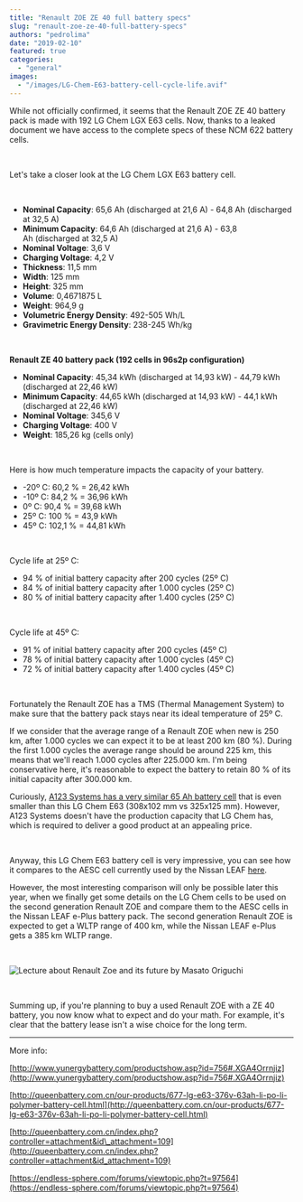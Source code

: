 ```yaml
---
title: "Renault ZOE ZE 40 full battery specs"
slug: "renault-zoe-ze-40-full-battery-specs"
authors: "pedrolima"
date: "2019-02-10"
featured: true
categories: 
  - "general"
images: 
  - "/images/LG-Chem-E63-battery-cell-cycle-life.avif"
---
```


While not officially confirmed, it seems that the Renault ZOE ZE 40 battery pack is made with 192 LG Chem LGX E63 cells. Now, thanks to a leaked document we have access to the complete specs of these NCM 622 battery cells.

 

Let's take a closer look at the LG Chem LGX E63 battery cell.

 

- **Nominal Capacity**: 65,6 Ah (discharged at 21,6 A) - 64,8 Ah (discharged at 32,5 A)
- **Minimum Capacity**: 64,6 Ah (discharged at 21,6 A) - 63,8 Ah (discharged at 32,5 A)
- **Nominal Voltage**: 3,6 V
- **Charging Voltage**: 4,2 V
- **Thickness**: 11,5 mm
- **Width**: 125 mm
- **Height**: 325 mm
- **Volume**: 0,4671875 L
- **Weight**: 964,9 g
- **Volumetric Energy Density**: 492-505 Wh/L
- **Gravimetric Energy Density**: 238-245 Wh/kg

 

**Renault ZE 40 battery pack (192 cells in 96s2p configuration)**

- **Nominal Capacity**: 45,34 kWh (discharged at 14,93 kW) - 44,79 kWh (discharged at 22,46 kW)
- **Minimum Capacity**: 44,65 kWh (discharged at 14,93 kW) - 44,1 kWh (discharged at 22,46 kW)
- **Nominal Voltage**: 345,6 V
- **Charging Voltage**: 400 V
- **Weight**: 185,26 kg (cells only)

 

Here is how much temperature impacts the capacity of your battery.

- -20º C: 60,2 % = 26,42 kWh
- -10º C: 84,2 % = 36,96 kWh
- 0º C: 90,4 % = 39,68 kWh
- 25º C: 100 % = 43,9 kWh
- 45º C: 102,1 % = 44,81 kWh

 

Cycle life at 25º C:

- 94 % of initial battery capacity after 200 cycles (25º C)
- 84 % of initial battery capacity after 1.000 cycles (25º C)
- 80 % of initial battery capacity after 1.400 cycles (25º C)

 

Cycle life at 45º C:

- 91 % of initial battery capacity after 200 cycles (45º C)
- 78 % of initial battery capacity after 1.000 cycles (45º C)
- 72 % of initial battery capacity after 1.400 cycles (45º C)

 

Fortunately the Renault ZOE has a TMS (Thermal Management System) to make sure that the battery pack stays near its ideal temperature of 25º C.

If we consider that the average range of a Renault ZOE when new is 250 km, after 1.000 cycles we can expect it to be at least 200 km (80 %). During the first 1.000 cycles the average range should be around 225 km, this means that we'll reach 1.000 cycles after 225.000 km. I'm being conservative here, it's reasonable to expect the battery to retain 80 % of its initial capacity after 300.000 km.

Curiously, [A123 Systems has a very similar 65 Ah battery cell](http://www.a123systems.com/automotive/products/cells/) that is even smaller than this LG Chem E63 (308x102 mm vs 325x125 mm). However, A123 Systems doesn't have the production capacity that LG Chem has, which is required to deliver a good product at an appealing price.

 

Anyway, this LG Chem E63 battery cell is very impressive, you can see how it compares to the AESC cell currently used by the Nissan LEAF [here](/2018/01/29/2018-nissan-leaf-battery-real-specs/).

However, the most interesting comparison will only be possible later this year, when we finally get some details on the LG Chem cells to be used on the second generation Renault ZOE and compare them to the AESC cells in the Nissan LEAF e-Plus battery pack. The second generation Renault ZOE is expected to get a WLTP range of 400 km, while the Nissan LEAF e-Plus gets a 385 km WLTP range.

 

![Lecture about Renault Zoe and its future by Masato Origuchi](images/lecture-about-renault-zoe-and-its-future-by-masato-origuchi.avif)

 

Summing up, if you're planning to buy a used Renault ZOE with a ZE 40 battery, you now know what to expect and do your math. For example, it's clear that the battery lease isn't a wise choice for the long term.

---

More info:

[http://www.yunergybattery.com/productshow.asp?id=756#.XGA4Orrnjiz](http://www.yunergybattery.com/productshow.asp?id=756#.XGA4Orrnjiz)

[http://queenbattery.com.cn/our-products/677-lg-e63-376v-63ah-li-po-li-polymer-battery-cell.html](http://queenbattery.com.cn/our-products/677-lg-e63-376v-63ah-li-po-li-polymer-battery-cell.html)

[http://queenbattery.com.cn/index.php?controller=attachment&id\_attachment=109](http://queenbattery.com.cn/index.php?controller=attachment&id_attachment=109)

[https://endless-sphere.com/forums/viewtopic.php?t=97564](https://endless-sphere.com/forums/viewtopic.php?t=97564)
